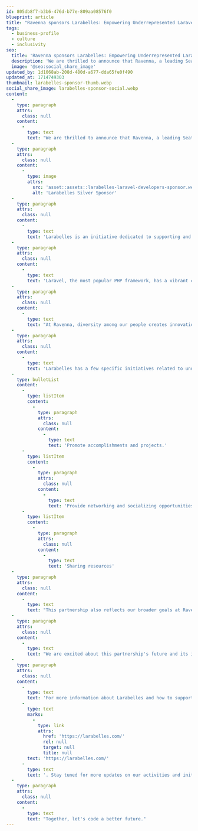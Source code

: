 ```yaml
---
id: 805db8f7-b3b6-476d-b77e-809aa08576f0
blueprint: article
title: "Ravenna sponsors Larabelles: Empowering Underrepresented Laravel Developers in\_Tech"
tags:
  - business-profile
  - culture
  - inclusivity
seo:
  title: 'Ravenna sponsors Larabelles: Empowering Underrepresented Laravel Developers'
  description: 'We are thrilled to announce that Ravenna, a leading Seattle Laravel development shop, has become a proud sponsor of Larabelles.'
  image: '@seo:social_share_image'
updated_by: 1d1068ab-208d-480d-a677-dda65fe0f490
updated_at: 1714749303
thumbnail: larabelles-sponsor-thumb.webp
social_share_image: larabelles-sponsor-social.webp
content:
  -
    type: paragraph
    attrs:
      class: null
    content:
      -
        type: text
        text: "We are thrilled to announce that Ravenna, a leading Seattle Laravel development shop, has become a proud sponsor of Larabelles.\_"
  -
    type: paragraph
    attrs:
      class: null
    content:
      -
        type: image
        attrs:
          src: 'asset::assets::larabelles-laravel-developers-sponsor.webp'
          alt: 'Larabelles Silver Sponsor'
  -
    type: paragraph
    attrs:
      class: null
    content:
      -
        type: text
        text: 'Larabelles is an initiative dedicated to supporting and amplifying the voices of under-represented Laravel developers due to their gender. This partnership marks a positive step forward in our commitment to fostering diversity and inclusivity within the technology sector.'
  -
    type: paragraph
    attrs:
      class: null
    content:
      -
        type: text
        text: 'Laravel, the most popular PHP framework, has a vibrant community of developers. However, like many areas in tech, there is an underrepresentation of certain groups, which is where Larabelles steps in. Larabelles is an empowering community that aims to provide a supportive network for women and non-binary individuals passionate about Laravel development. Larabelles strives to break barriers and pave the way for a more diverse future in tech by offering resources, mentorship, and networking opportunities.'
  -
    type: paragraph
    attrs:
      class: null
    content:
      -
        type: text
        text: "At Ravenna, diversity among our people creates innovation. Our sponsorship of Larabelles is motivated by our commitment to creating an environment where diverse voices\_are heard\_and leading the charge. We are excited to support Larabelles in its mission to educate, inspire, and nurture the talents of underrepresented developers."
  -
    type: paragraph
    attrs:
      class: null
    content:
      -
        type: text
        text: 'Larabelles has a few specific initiatives related to under-represented Laravel developers:'
  -
    type: bulletList
    content:
      -
        type: listItem
        content:
          -
            type: paragraph
            attrs:
              class: null
            content:
              -
                type: text
                text: 'Promote accomplishments and projects.'
      -
        type: listItem
        content:
          -
            type: paragraph
            attrs:
              class: null
            content:
              -
                type: text
                text: 'Provide networking and socializing opportunities.'
      -
        type: listItem
        content:
          -
            type: paragraph
            attrs:
              class: null
            content:
              -
                type: text
                text: 'Sharing resources'
  -
    type: paragraph
    attrs:
      class: null
    content:
      -
        type: text
        text: "This partnership also reflects our broader goals at Ravenna: championing an inclusive culture within our company and the tech industry. By supporting Larabelles, we are not only investing in individual talents but also supporting the community.\_"
  -
    type: paragraph
    attrs:
      class: null
    content:
      -
        type: text
        text: "We are excited about this partnership's future and its impact on the Larabelles community and our staff. Ravenna and Larabelles can make significant strides towards a more inclusive and diverse tech ecosystem."
  -
    type: paragraph
    attrs:
      class: null
    content:
      -
        type: text
        text: 'For more information about Larabelles and how to support or get involved, visit '
      -
        type: text
        marks:
          -
            type: link
            attrs:
              href: 'https://larabelles.com/'
              rel: null
              target: null
              title: null
        text: 'https://larabelles.com/'
      -
        type: text
        text: '. Stay tuned for more updates on our activities and initiatives with Larabelles.'
  -
    type: paragraph
    attrs:
      class: null
    content:
      -
        type: text
        text: "Together, let's code a better future."
---
```

